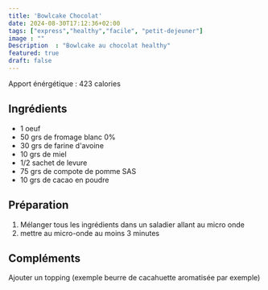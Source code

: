 ```yaml
---
title: 'Bowlcake Chocolat'
date: 2024-08-30T17:12:36+02:00
tags: ["express","healthy","facile", "petit-dejeuner"]
image : ""
Description  : "Bowlcake au chocolat healthy"
featured: true
draft: false
---
```


Apport énérgétique : 423 calories 

## Ingrédients

- 1 oeuf
- 50 grs de fromage blanc 0% 
- 30 grs de farine d'avoine 
- 10 grs de miel
- 1/2 sachet de levure 
- 75 grs de compote de pomme SAS
- 10 grs de cacao en poudre 

## Préparation 

1. Mélanger tous les ingrédients dans un saladier allant au micro onde
2. mettre au micro-onde au moins 3 minutes 

## Compléments 

Ajouter un topping (exemple beurre de cacahuette aromatisée par exemple)

